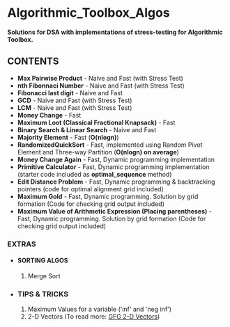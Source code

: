 # Algorithmic_Toolbox_Algos

**Solutions for DSA with implementations of stress-testing for Algorithmic Toolbox.**

## CONTENTS

* **Max Pairwise Product** - Naive and Fast (with Stress Test)
* **nth Fibonnaci Number** - Naive and Fast (with Stress Test)
* **Fibonacci last digit** - Naive and Fast
* **GCD** - Naive and Fast (with Stress Test)
* **LCM** - Naive and Fast (with Stress Test)
* **Money Change** - Fast
* **Maximum Loot (Classical Fractional Knapsack)** - Fast
* **Binary Search & Linear Search** - Naive and Fast
* **Majority Element** - Fast (**O(nlogn)**)
* **RandomizedQuickSort** - Fast, implemented using Random Pivot Element and Three-way Partition (**O(nlogn) on average**)
* **Money Change Again** - Fast, Dynamic programming implementation
* **Primitive Calculator** - Fast, Dynamic programming implementation (starter code included as **optimal_sequence** method)
* **Edit Distance Problem** - Fast, Dynamic programming & backtracking pointers (code for optimal alignment grid included)
* **Maximum Gold** - Fast, Dynamic programming. Solution by grid formation (Code for checking grid output included)
* **Maximum Value of Arithmetic Expression (Placing parentheses)** - Fast, Dynamic programming. Solution by grid formation (Code for checking grid output included)

### EXTRAS

* #### SORTING ALGOS

    1. Merge Sort

* ### TIPS & TRICKS

    1. Maximum Values for a variable ('inf' and 'neg inf')
    2. 2-D Vectors (To read more: [GFG 2-D Vectors](https://www.geeksforgeeks.org/2d-vector-in-cpp-with-user-defined-size/))
